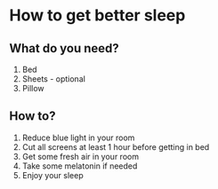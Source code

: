 # How to get better sleep
## What do you need?

1. Bed 
2. Sheets - optional
3. Pillow

## How to?

1. Reduce blue light in your room
2. Cut all screens at least 1 hour before getting in bed
3. Get some fresh air in your room
4. Take some melatonin if needed
5. Enjoy your sleep 

